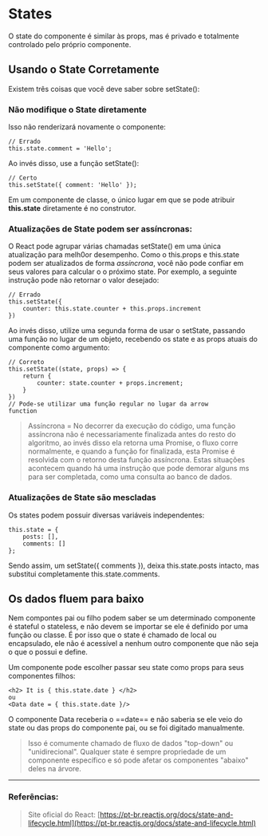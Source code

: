 ﻿# States

O state do componente é similar às props, mas é privado e totalmente controlado pelo próprio componente.

## Usando o State Corretamente

Existem três coisas que você deve saber sobre setState():

### Não modifique o State diretamente

Isso não renderizará novamente o componente:

	// Errado
	this.state.comment = 'Hello';

Ao invés disso, use a função setState():

	// Certo
	this.setState({ comment: 'Hello' });

Em um componente de classe, o único lugar em que se pode atribuir **this.state** diretamente é no construtor.

### Atualizações de State podem ser assíncronas:

O React pode agrupar várias chamadas setState() em uma única atualização para melh0or desempenho.
Como o this.props e this.state podem ser atualizados de forma _assíncrona_, você não pode confiar em seus valores para calcular o o próximo state.
Por exemplo, a seguinte instrução pode não retornar o valor desejado:

	// Errado
	this.setState({
		counter: this.state.counter + this.props.increment
	})

Ao invés disso, utilize uma segunda forma de usar o setState, passando uma função no lugar de um objeto, recebendo os state e as props atuais do componente como argumento:

	// Correto
	this.setState((state, props) => {
		return {
			counter: state.counter + props.increment;
		}
	})
	// Pode-se utilizar uma função regular no lugar da arrow 
	function


 >Assíncrona = No decorrer da execução do código, uma função assíncrona não é necessariamente finalizada antes do resto do algoritmo, ao invés disso ela retorna uma Promise, o fluxo corre normalmente, e quando a função for finalizada, esta Promise é resolvida com o retorno desta função assíncrona. Estas situações acontecem quando há uma instrução que pode demorar alguns ms para ser completada, como uma consulta ao banco de dados.

### Atualizações de State são mescladas

Os states podem possuir diversas variáveis independentes: 

	this.state = {
		posts: [],
		comments: []
	};

Sendo assim, um setState({ comments }), deixa this.state.posts intacto, mas substitui completamente this.state.comments.

## Os dados fluem para baixo

Nem compontes pai ou filho podem saber se um determinado componente é stateful o stateless, e não devem se importar se ele é definido por uma função ou classe.
É por isso que o state é chamado de local ou encapsulado, ele não é acessível a nenhum outro componente que não seja o que o possui e define.

Um componente pode escolher passar seu state como props para seus componentes filhos:

	<h2> It is { this.state.date } </h2>
	ou
	<Data date = { this.state.date }/>

O componente Data receberia o ==date== e não saberia se ele veio do state ou das props do componente pai, ou se foi digitado manualmente. 

>Isso é comumente chamado de fluxo de dados "top-down" ou "unidirecional". Qualquer state é sempre propriedade de um componente específico e só pode afetar os componentes "abaixo" deles na árvore.

---

### Referências:

> Site oficial do React: [https://pt-br.reactjs.org/docs/state-and-lifecycle.html](https://pt-br.reactjs.org/docs/state-and-lifecycle.html)
